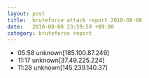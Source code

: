 ```yaml
---
layout: post
title:  bruteforce attack report 2018-08-08
date:   2018-08-08 23:59:59 +09:00
category: bruteforce report
---
```


* 05:58 unknown[185.100.87.249]
* 11:17 unknown[37.49.225.224]
* 11:28 unknown[145.239.140.37]
